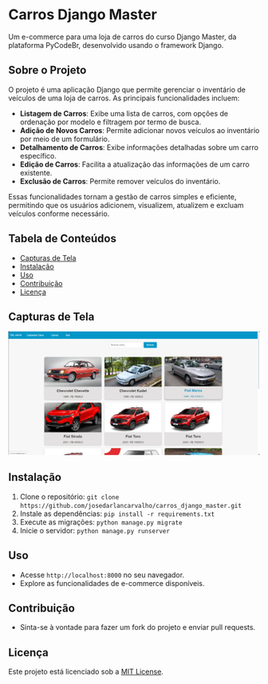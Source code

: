 # Carros Django Master

Um e-commerce para uma loja de carros do curso Django Master, da plataforma PyCodeBr, desenvolvido usando o framework Django.

## Sobre o Projeto

O projeto é uma aplicação Django que permite gerenciar o inventário de veículos de uma loja de carros. As principais funcionalidades incluem:

- **Listagem de Carros**: Exibe uma lista de carros, com opções de ordenação por modelo e filtragem por termo de busca.
- **Adição de Novos Carros**: Permite adicionar novos veículos ao inventário por meio de um formulário.
- **Detalhamento de Carros**: Exibe informações detalhadas sobre um carro específico.
- **Edição de Carros**: Facilita a atualização das informações de um carro existente.
- **Exclusão de Carros**: Permite remover veículos do inventário.

Essas funcionalidades tornam a gestão de carros simples e eficiente, permitindo que os usuários adicionem, visualizem, atualizem e excluam veículos conforme necessário.

## Tabela de Conteúdos
- [Capturas de Tela](#capturas-de-tela)
- [Instalação](#instalação)
- [Uso](#uso)
- [Contribuição](#contribuição)
- [Licença](#licença)

## Capturas de Tela
![Homepage](https://github.com/josedarlancarvalho/carros_django_master/blob/main/principal.png)

## Instalação
1. Clone o repositório: `git clone https://github.com/josedarlancarvalho/carros_django_master.git`
2. Instale as dependências: `pip install -r requirements.txt`
3. Execute as migrações: `python manage.py migrate`
4. Inicie o servidor: `python manage.py runserver`

## Uso
- Acesse `http://localhost:8000` no seu navegador.
- Explore as funcionalidades de e-commerce disponíveis.

## Contribuição
- Sinta-se à vontade para fazer um fork do projeto e enviar pull requests.

## Licença
Este projeto está licenciado sob a [MIT License](LICENSE).
